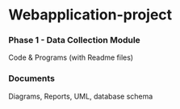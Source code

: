 # Webapplication-project

### Phase 1 - Data Collection Module
Code & Programs (with Readme files)

### Documents
Diagrams, Reports, UML, database schema
